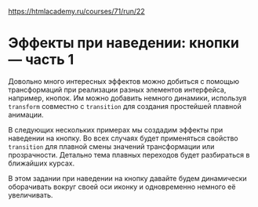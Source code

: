 https://htmlacademy.ru/courses/71/run/22
# Эффекты при наведении: кнопки — часть 1

Довольно много интересных эффектов можно добиться с помощью трансформаций при реализации разных элементов интерфейса, например, кнопок. Им можно добавить немного динамики, используя  `transform`  совместно с `transition`  для создания простейшей плавной анимации.

В следующих нескольких примерах мы создадим эффекты при наведении на кнопку. Во всех случаях будет применяться свойство  `transition`  для плавной смены значений трансформации или прозрачности. Детально тема плавных переходов будет разбираться в ближайших курсах.

В этом задании при наведении на кнопку давайте будем динамически оборачивать вокруг своей оси иконку и одновременно немного её увеличивать.